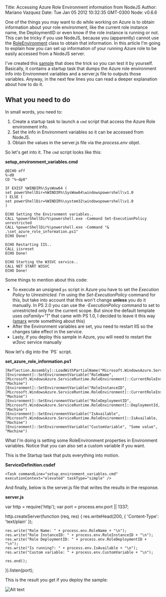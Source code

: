 Title: Accessing Azure Role Environment information from NodeJS
Author: Mariano Vazquez
Date: Tue Jan 05 2012 10:32:35 GMT-0300
Node: v0.6.6

One of the things you may want to do while working on Azure is to obtain information about your role environment, like the current role instance name, the DeploymentID or even know if the role instance is running or not. This can be tricky if you use NodeJS, because you (apparently) cannot use the [RoleEnvironment](http://msdn.microsoft.com/es-es/library/ee773173.aspx) class to obtain that information. In this article I'm going to explain how you can set up information of your running Azure role to be easily accessed from a NodeJS server.

I've created this [sample](https://github.com/nanovazquez/nodeonazure-blog/tree/master/articles/accessing-azure-role-environment-information-from-node/startup-task-sample) that does the trick so you can test it by yourself. Basically, it contains a startup task that dumps the Azure role environment info into Environment variables and a server.js file to outputs those variables. Anyway, in the next few lines you can read a deeper explanation about how to do it.

## What you need to do

In small words, you need to: 

1. Create a startup task to launch a `cmd` script that access the Azure Role environment info.
2. Set the info in Environment variables so it can be accessed from NodeJS.
3. Obtain the values in the server.js file via the *process.env* objet.

So let's get into it. The `cmd` script looks like this:

**setup_environment_variables.cmd**

	@ECHO off
	%~d0
	CD "%~dp0"

	IF EXIST %WINDIR%\SysWow64 (
	set powerShellDir=%WINDIR%\SysWow64\windowspowershell\v1.0
	) ELSE (
	set powerShellDir=%WINDIR%\system32\windowspowershell\v1.0
	)

	ECHO Setting the Environment variables..
	CALL %powerShellDir%\powershell.exe -Command Set-ExecutionPolicy unrestricted
	CALL %powerShellDir%\powershell.exe -Command "& .\set_azure_role_information.ps1"
	ECHO Done!

	ECHO Restarting IIS..
	CALL iisreset
	ECHO Done!

	ECHO Starting the W3SVC service..
	CALL NET START W3SVC
	ECHO Done!

Some things to mention about this code:

* To execute an unsigned `ps` script in Azure you have to set the *Execution Policy* to *Unrestricted*. I'm using the *Set-ExecutionPolicy* command for this, but take into account that this won't change **unless** you do it manually. In PS 2.0 you can use the *-ExecutionPolicy* command to set to unrestricted only for the current scope. But since the default template uses *osFamily="1"* that came with PS 1.0, I decided to leave it this way ([smarx](http://blog.smarx.com/posts/windows-azure-startup-tasks-tips-tricks-and-gotchas) wrote something about this)
* After the Environment variables are set, you need to restart IIS so the changes take effect in the service.
* Lasty, if you deploy this sample in Azure, you will need to restart the *w3svc* service manually

Now let's dig into the ´PS´ script.

**set_azure_role_information.ps1**

	[Reflection.Assembly]::LoadWithPartialName("Microsoft.WindowsAzure.ServiceRuntime")
	[Environment]::SetEnvironmentVariable("RoleName", [Microsoft.WindowsAzure.ServiceRuntime.RoleEnvironment]::CurrentRoleInstance.Role.Name, "Machine") 
	[Environment]::SetEnvironmentVariable("RoleInstanceID", [Microsoft.WindowsAzure.ServiceRuntime.RoleEnvironment]::CurrentRoleInstance.Id, "Machine")
	[Environment]::SetEnvironmentVariable("RoleDeploymentID", [Microsoft.WindowsAzure.ServiceRuntime.RoleEnvironment]::DeploymentId, "Machine")
	[Environment]::SetEnvironmentVariable("IsAvailable", [Microsoft.WindowsAzure.ServiceRuntime.RoleEnvironment]::IsAvailable, "Machine") 
	[Environment]::SetEnvironmentVariable("CustomVariable", "Some value", "Machine")

What I'm doing is setting some RoleEnvironment properties in Environment variables. Notice that you can also set a custom variable if you want.

This is the Startup task that puts everything into motion.

**ServiceDefinition.csdef**

	<Task commandLine="setup_environment_variables.cmd" executionContext="elevated" taskType="simple" />

And finally, below is the server.js file that writes the results in the response.

**server.js**

var http = require('http');
var port = process.env.port || 1337;

http.createServer(function (req, res) {
    res.writeHead(200, { 'Content-Type': 'text/plain' });
    
	res.write("Role Name: " + process.env.RoleName + "\n");
	res.write("Role InstanceID: " + process.env.RoleInstanceID + "\n");
	res.write("Role DeploymentID: " + process.env.RoleDeploymentID + "\n");
	res.write("Is running?: " + process.env.IsAvailable + "\n");
	res.write("Custom variable: " + process.env.CustomVariable + "\n");
	
	res.end();
}).listen(port);

This is the result you get if you deploy the sample:

![Alt text](/accessing-azure-role-environment-information-from-node/deployed-sample-task.png "Results in the cloud")